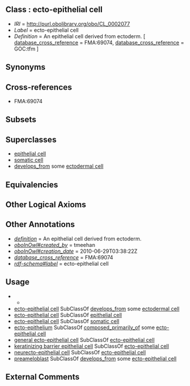 
## Class : ecto-epithelial cell

 * *IRI* = http://purl.obolibrary.org/obo/CL_0002077
 * *Label* = ecto-epithelial cell
 * *Definition* = An epithelial cell derived from ectoderm. [ [database_cross_reference](../../ef/oboInOwl#hasDbXref.md) = FMA:69074, [database_cross_reference](../../ef/oboInOwl#hasDbXref.md) = GOC:tfm ]

## Synonyms


## Cross-references

 * FMA:69074

## Subsets


## Superclasses

 * [epithelial cell](../../CL/66/CL_0000066.md)
 * [somatic cell](../../CL/71/CL_0002371.md)
 * [develops_from](../../RO/02/RO_0002202.md) some [ectodermal cell](../../CL/21/CL_0000221.md)

## Equivalencies


## Other Logical Axioms


## Other Annotations

 * *[definition](../../IAO/15/IAO_0000115.md)* = An epithelial cell derived from ectoderm.
 * *[oboInOwl#created_by](../../oboInOwl#created/by/oboInOwl#created_by.md)* = tmeehan
 * *[oboInOwl#creation_date](../../oboInOwl#creation/te/oboInOwl#creation_date.md)* = 2010-06-29T03:38:22Z
 * *[database_cross_reference](../../ef/oboInOwl#hasDbXref.md)* = FMA:69074
 * *[rdf-schema#label](../../el/rdf-schema#label.md)* = ecto-epithelial cell

## Usage

 * -
 * [ecto-epithelial cell](../../CL/77/CL_0002077.md) SubClassOf [develops_from](../../RO/02/RO_0002202.md) some [ectodermal cell](../../CL/21/CL_0000221.md)
 * [ecto-epithelial cell](../../CL/77/CL_0002077.md) SubClassOf [epithelial cell](../../CL/66/CL_0000066.md)
 * [ecto-epithelial cell](../../CL/77/CL_0002077.md) SubClassOf [somatic cell](../../CL/71/CL_0002371.md)
 * [ecto-epithelium](../../UBERON/71/UBERON_0010371.md) SubClassOf [composed_primarily_of](../../RO/73/RO_0002473.md) some [ecto-epithelial cell](../../CL/77/CL_0002077.md)
 * [general ecto-epithelial cell](../../CL/59/CL_0002159.md) SubClassOf [ecto-epithelial cell](../../CL/77/CL_0002077.md)
 * [keratinizing barrier epithelial cell](../../CL/37/CL_0000237.md) SubClassOf [ecto-epithelial cell](../../CL/77/CL_0002077.md)
 * [neurecto-epithelial cell](../../CL/10/CL_0000710.md) SubClassOf [ecto-epithelial cell](../../CL/77/CL_0002077.md)
 * [preameloblast](../../CL/00/CL_0007000.md) SubClassOf [develops_from](../../RO/02/RO_0002202.md) some [ecto-epithelial cell](../../CL/77/CL_0002077.md)

## External Comments

